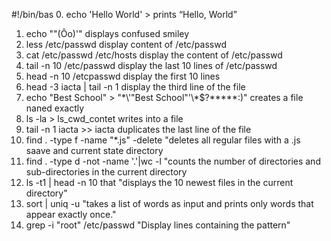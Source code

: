 #!/bin/bas
0. echo 'Hello World' > prints “Hello, World”
1. echo "\"(Ôo)'"  displays confused smiley
2. less /etc/passwd  display content of /etc/passwd
3. cat /etc/passwd /etc/hosts display the content of /etc/passwd
4. tail -n 10 /etc/passwd display the last 10 lines of /etc/passwd
5. head -n 10 /etcpasswd display the first 10 lines
6. head -3 iacta | tail -n 1   display the third line of the file
7. echo "Best School" > "\*\\\'\"Best School\"\'\\\*$\?\*\*\*\*\*:)" creates a file naned exactly
8. ls -la > ls_cwd_contet  writes into a file
9. tail -n 1 iacta >> iacta duplicates the last line of the file
10. find . -type f -name "*.js" -delete  "deletes all regular files with a .js saave and current state directory
11. find . -type d -not -name '.'|wc -l  "counts the number of directories and sub-directories in the current directory
12. ls -t1 | head -n 10 that "displays the 10 newest files in the current directory"
13. sort | uniq -u "takes a list of words as input and prints only words that appear exactly once."
14. grep -i "root" /etc/passwd  "Display lines containing the pattern"
